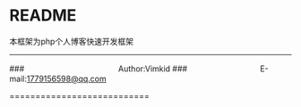 README
===========================
本框架为php个人博客快速开发框架

****
###　　　　　　　　　　　　Author:Vimkid
###　　　　　　　　　 E-mail:1779156598@qq.com

===========================


